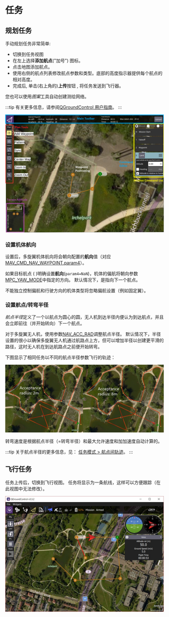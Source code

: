 # 任务

## 规划任务

手动规划任务非常简单:

- 切换到任务视图
- 在左上选择**添加航点**("加号") 图标。 
- 点击地图添加航点。
- 使用右侧的航点列表修改航点参数和类型。底部的高度指示器提供每个航点的相对高度。
- 完成后, 单击(右上角的)**上传**按钮 , 将任务发送到飞行器。

您也可以使用*图案*工具自动创建测绘网络。

:::tip
有关更多信息，请参阅[QGroundControl 用户指南](https://docs.qgroundcontrol.com/en/PlanView/PlanView.html)。
:::

![规划任务](../../assets/flying/planning_mission.jpg)

### 设置机体航向

设置后，多旋翼机体航向将会朝向配置的**航向**值（对应[MAV_CMD_NAV_WAYPOINT.param4](https://mavlink.io/en/messages/common.html#MAV_CMD_NAV_WAYPOINT)）。

如果目标航点 ( )明确设置**航向**(`param4=NaN`)，机体的偏航将朝向参数[MPC_YAW_MODE](../advanced_config/parameter_reference.md#MPC_YAW_MODE)中指定的方向。 默认情况下，是指向下一个航点。

不能独立控制偏航和行驶方向的机体类型将忽略偏航设置（例如固定翼）。

### 设置航点/转弯半径

*航点半径*定义了一个以航点为圆心的圆，无人机到达半径内便认为到达航点，并且会立即前往（并开始转向）下一个航点。

对于多旋翼无人机，使用参数[NAV_ACC_RAD](../advanced_config/parameter_reference.md#NAV_ACC_RAD)调整航点半径。 默认情况下，半径设置的很小以确保多旋翼无人机通过航路点上方，但可以增加半径以创建更平滑的路径，这时无人机在到达航路点之前便开始转弯。

下图显示了相同任务以不同的航点半径参数飞行的轨迹：

![航点半径](../../assets/flying/acceptance_radius_comparison.jpg)

转弯速度是根据航点半径（=转弯半径）和最大允许速度和加加速度自动计算的。

:::tip
关于航点半径的更多信息，见： [任务模式 > 航点间轨迹](../flight_modes/mission.md#rounded-turns-inter-waypoint-trajectory)。
:::

## 飞行任务

任务上传后，切换到飞行视图。 任务将显示为一条航线，这样可以方便跟踪（在此视图中无法修改）。

![飞行任务](../../assets/flying/flying_mission.jpg)